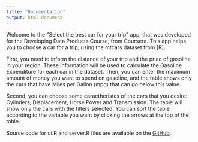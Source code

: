 ```yaml
---
title: "Documentation"
output: html_document
---
```


Welcome to the "Select the best car for your trip" app, that was developed for the Developing Data Products Course, from Coursera. This app helps you to choose a car for a trip, using the mtcars dataset from [R]. 

First, you need to inform the distance of your trip and the price of gasoline in your region. These information will be used to calculate the Gasoline Expenditure for each car in the dataset. Then, you can enter the maximum amount of money you want to spend on gasoline, and the table shows only the cars that have Miles per Gallon (mpg) that can go below this value.

Second, you can choose some caractheristcs of the cars that you desire: Cylinders, Displacement, Horse Power and Transmission. The table will show only the cars with the filters selected. You can sort the table according to the variable you want by clicking the arrows at the top of the table.

Source code for ui.R and server.R files are available on the [GitHub](https://github.com/raencinas/dataproducts).